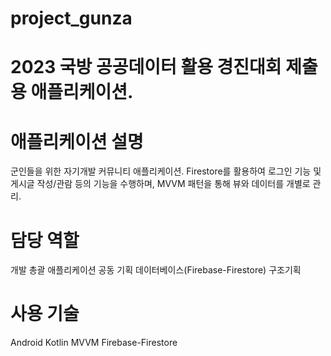 # project_gunza
# 2023 국방 공공데이터 활용 경진대회 제출용 애플리케이션.

# 애플리케이션 설명
군인들을 위한 자기개발 커뮤니티 애플리케이션.
Firestore를 활용하여 로그인 기능 및 게시글 작성/관람 등의 기능을 수행하며, MVVM 패턴을 통해 뷰와 데이터를 개별로 관리.

# 담당 역할
개발 총괄
애플리케이션 공동 기획
데이터베이스(Firebase-Firestore) 구조기획

# 사용 기술
Android
Kotlin
MVVM
Firebase-Firestore


